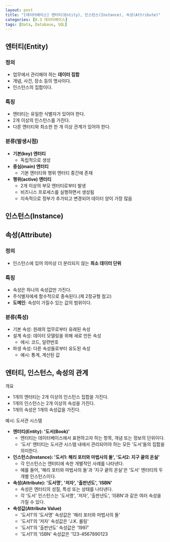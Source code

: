```yaml
---
layout: post
title: "[데이터베이스] 엔터티(Entity), 인스턴스(Instance), 속성(Attribute)"
categories: [0.3 데이터베이스]
tags: [Data, Database, SQL]
---
```


## **엔터티(Entity)**

### 정의

- 업무에서 관리해야 하는 **데이터 집합**
- 개념, 사건, 장소 등의 명사이다.
- 인스턴스의 집합이다.

### 특징

- 엔터티는 유일한 식별자가 있어야 한다.
- 2개 이상의 인스턴스를 가진다.
- 다른 엔터티와 최소한 한 개 이상 관계가 있어야 한다.

### 분류(발생시점)

- **기본(key) 엔터티**
  - 독립적으로 생성
- **중심(main) 엔터티**
  - 기본 엔터티와 행위 엔터티 중간에 존재
- **행위(active) 엔터티**
  - 2개 이상의 부모 엔터티로부터 발생
  - 비즈니스 프로세스를 실행하면서 생성됨
  - 지속적으로 정부가 추가되고 변경되어 데이터 양이 가장 많음

## **인스턴스(Instance)**

## **속성(Attribute)**

### 정의

- 인스턴스에 있어 의미상 더 분리되지 않는 **최소 데이터 단위**

### 특징

- 속성은 하나의 속성값만 가진다.
- 주식별자에세 함수적으로 종속된다.(제 2정규형 참고)
- **도메인**: 속성이 가질수 있는 값의 범위이다.

### 분류(특성)

- 기본 속성: 원래의 업무로부터 유래된 속성
- 설계 속성: 데이터 모델링을 위해 새로 만든 속성
  - 에시: 코드, 일련번호
- 파생 속성: 다른 속성들로부터 유도된 속성
  - 예시: 통계, 계산된 값

## 엔터티, 인스턴스, 속성의 관계

개요

- 1개의 엔터티는 2개 이상의 인스턴스 집합을 가진다.
- 1개의 인스턴스는 2개 이상의 속성을 가진다.
- 1개의 속성은 1개의 속성값을 가진다.

예시: 도서관 시스템

- **엔터티(Entity): '도서(Book)'**
  - 엔터티는 데이터베이스에서 표현하고자 하는 항목, 개념 또는 정보의 단위이다.
  - '도서' 엔터티는 도서관 시스템 내에서 관리되어야 하는 모든 '도서'들의 집합을 의미한다.
- **인스턴스(Instance): '도서1: 해리 포터와 마법사의 돌', '도서2: 지구 끝의 온실'**
  - 각 인스턴스는 엔터티에 속한 개별적인 사례를 나타낸다.
  - 예를 들어, '해리 포터와 마법사의 돌'과 '지구 끝의 온실'은 '도서' 엔터티의 두 개별 인스턴스이다.
- **속성(Attribute): '도서명', '저자', '출판년도', 'ISBN'**
  - 속성은 엔터티의 성질, 특성 또는 상태를 나타낸다.
  - 각 '도서' 인스턴스는 '도서명', '저자', '출판년도', 'ISBN'과 같은 여러 속성을 가질 수 있다.
- **속성값(Attribute Value)**
  - '도서1'의 '도서명' 속성값은 '해리 포터와 마법사의 돌'
  - '도서1'의 '저자' 속성값은 'J.K. 롤링'
  - '도서1'의 '출판년도' 속성값은 '1997'
  - '도서1'의 'ISBN' 속성값은 '123-4567890123

